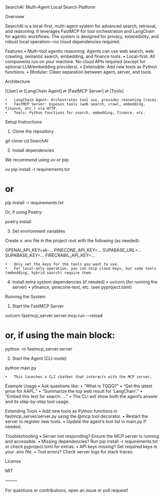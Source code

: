 SearchAI: Multi-Agent Local Search Platform

Overview

SearchAI is a local-first, multi-agent system for advanced search, retrieval, and reasoning. It leverages FastMCP for tool orchestration and LangChain for agentic workflows. The system is designed for privacy, extensibility, and robust local operation—no cloud dependencies required.

Features
	•	Multi-tool agentic reasoning: Agents can use web search, web crawling, semantic search, embedding, and finance tools.
	•	Local-first: All components run on your machine. No cloud APIs required (except for optional LLM/embedding providers).
	•	Extensible: Add new tools as Python functions.
	•	Modular: Clean separation between agent, server, and tools.

Architecture

[User] ⇄ [LangChain Agent] ⇄ [FastMCP Server] ⇄ [Tools]

	•	LangChain Agent: Orchestrates tool use, provides reasoning traces.
	•	FastMCP Server: Exposes tools (web search, crawl, embedding, finance, etc.) via HTTP.
	•	Tools: Python functions for search, embedding, finance, etc.

Setup Instructions

1. Clone the repository

git clone <your-repo-url>
cd SearchAI

2. Install dependencies

We recommend using uv or pip:

uv pip install -r requirements.txt
# or
pip install -r requirements.txt

Or, if using Poetry:

poetry install

3. Set environment variables

Create a .env file in the project root with the following (as needed):

OPENAI_API_KEY=sk-...
PINECONE_API_KEY=...
SUPABASE_URL=...
SUPABASE_KEY=...
FIRECRAWL_API_KEY=...

	•	Only set the keys for the tools you want to use.
	•	For local-only operation, you can skip cloud keys, but some tools (embedding, hybrid search) require them.

4. Install extra system dependencies (if needed)
	•	uvicorn (for running the server)
	•	yfinance, pinecone-text, etc. (see pyproject.toml)

Running the System

1. Start the FastMCP Server

uvicorn fastmcp_server.server:mcp.run --reload
# or, if using the __main__ block:
python -m fastmcp_server.server

2. Start the Agent (CLI mode)

python main.py

	•	This launches a CLI chatbot that interacts with the MCP server.

Example Usage
	•	Ask questions like:
	•	“What is TQQQ?”
	•	“Get the latest price for AAPL.”
	•	“Summarize the top web result for ‘LangChain’.”
	•	“Embed this text for search: …”
	•	The CLI will show both the agent’s answer and its step-by-step tool usage.

Extending Tools
	•	Add new tools as Python functions in fastmcp_server/server.py using the @mcp.tool decorator.
	•	Restart the server to register new tools.
	•	Update the agent’s tool list in main.py if needed.

Troubleshooting
	•	Server not responding? Ensure the MCP server is running and accessible.
	•	Missing dependencies? Run pip install -r requirements.txt or check pyproject.toml for extras.
	•	API keys missing? Set required keys in your .env file.
	•	Tool errors? Check server logs for stack traces.

License

MIT

⸻

For questions or contributions, open an issue or pull request!